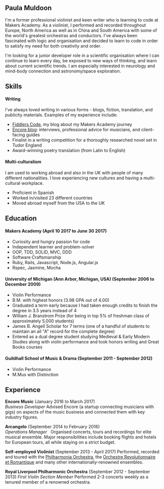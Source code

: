 ## Paula Muldoon

I'm a former professional violinist and keen writer who is learning to code at Makers Academy.  As a violinist, I performed and recorded throughout Europe, North America as well as in China and South America with some of the world's greatest orchestras and conductors.  I've always been fascinated with logic and organisation and decided to learn to code in order to satisfy my need for both creativity and order.

I'm looking for a junior developer role in a scientific organisation where I can continue to learn every day, be exposed to new ways of thinking, and learn about current scientific trends.  I am especially interested in neurology and mind-body connection and astronomy/space exploration.

## Skills

#### Writing

I've always loved writing in various forms - blogs, fiction, translation, and publicity materials.  Examples of my experience include:
- [Fiddlers Code](www.fiddlerscode.com), my blog about my Makers Academy journey
- [Encore blog](http://blog.joinencore.com/author/paula-muldoon/): interviews, professional advice for musicians, and client-facing guides
- Finalist in a writing competition for a thoroughly researched novel set in Tudor England
- Award-winning poetry translation (from Latin to English)

#### Multi-culturalism

I am used to working abroad and also in the UK with people of many different nationalities.  I love experiencing new cultures and having a multi-cultural workplace.

- Proficient in Spanish
- Worked in/visited 23 different countries
- Moved abroad myself from the USA to the UK

## Education

#### Makers Academy (April 10 2017 to June 30 2017)

- Curiosity and hungry passion for code
- Independent learner and problem-solver
- OOP, TDD, SOLID, MVC, DDD
- Software Craftsmanship
- Ruby, Rails, Javascript, Node.js, Angular.js
- Rspec, Jasmine, Mocha

#### University of Michigan (Ann Arbor, Michigan, USA) (September 2006 to December 2009)

- Violin Performance
- B.M. with highest honors (3.98 GPA out of 4.00)
- Graduated a term early because I had taken enough credits to finish the degree in 3.5 years instead of 4
- William J. Branstrom Prize (for being in top 5% of freshman class of approximately 5,000 students)
- James B. Angell Scholar for 7 terms (one of a handful of students to maintain an all "A" record for the complete degree)
- Entered as a dual degree student studying Medieval & Early Modern Studies along with violin performance and took honors writing and Great Books courses

#### Guildhall School of Music & Drama (September 2011 - September 2012)
- Violin Performance
- M.Mus with Distinction


## Experience

**Encore Music** (January 2016 to March 2017)    
*Business Developer* 
Advised Encore (a startup connecting musicians with gigs) on aspects of the music business and connected them with key industry figures.

**Arcangelo** (September 2014 to February 2016)   
*Operations Manager*  
Organised concerts, tours and recordings for elite musical ensemble.  Major responsibilities include booking flights and hotels for European tours, all while staying on a strict budget.

**Self-employed Violinist** (September 2013 - April 2017)
Performed, recorded and toured with the [Philharmonia Orchestra](www.philharmonia.org.uk), the [Orchestre Revolutionnaire et Romantique](www.monteverdi.co.uk) and many other internationally-renowned ensembles.

**Royal Liverpool Philharmonic Orchestra** (September 2012 - September 2013)
*First Violin Section Member*
Performed 2-3 concerts weekly as a tenured member of a renowned orchestra.
